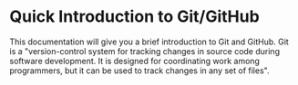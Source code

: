 # Quick Introduction to Git/GitHub

This documentation will give you a brief introduction to Git and GitHub. Git is a "version-control system for tracking changes in source code during software development. It is designed for coordinating work among programmers, but it can be used to track changes in any set of files".
